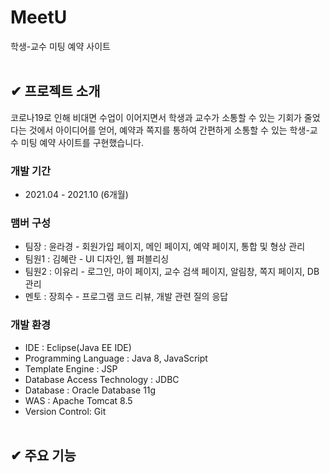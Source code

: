# MeetU
학생-교수 미팅 예약 사이트
</br></br>

## ✔ 프로젝트 소개
코로나19로 인해 비대면 수업이 이어지면서 학생과 교수가 소통할 수 있는 기회가 줄었다는 것에서 아이디어를 얻어, 예약과 쪽지를 통하여 간편하게 소통할 수 있는 학생-교수 미팅 예약 사이트를 구현했습니다.

### 개발 기간
- 2021.04 - 2021.10 (6개월)

### 맴버 구성
- 팀장 : 윤라경 - 회원가입 페이지, 메인 페이지, 예약 페이지, 통합 및 형상 관리
- 팀원1 : 김혜란 - UI 디자인, 웹 퍼블리싱
- 팀원2 : 이유리 - 로그인, 마이 페이지, 교수 검색 페이지, 알림창, 쪽지 페이지, DB 관리
- 멘토 : 장희수 - 프로그램 코드 리뷰, 개발 관련 질의 응답

### 개발 환경
- IDE : Eclipse(Java EE IDE)
- Programming Language : Java 8, JavaScript
- Template Engine : JSP
- Database Access Technology : JDBC
- Database : Oracle Database 11g
- WAS : Apache Tomcat 8.5
- Version Control: Git
</br></br>

## ✔ 주요 기능
